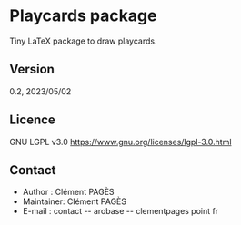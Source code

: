 # Playcards package
Tiny LaTeX package to draw playcards.
## Version
0.2, 2023/05/02
## Licence
GNU LGPL v3.0 https://www.gnu.org/licenses/lgpl-3.0.html
## Contact
- Author    : Clément PAGÈS
- Maintainer: Clément PAGÈS
- E-mail    : contact -- arobase -- clementpages point fr
